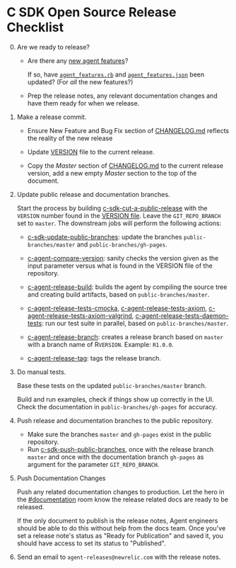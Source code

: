 # C SDK Open Source Release Checklist

0. Are we ready to release?

   - Are there any [new agent features](https://newrelic.jiveon.com/people/zkay@newrelic.com/blog/2018/06/22/your-agent-features-are-our-ui-features-too)?

     If so, have [`agent_features.rb`](https://source.datanerd.us/APM/rpm_site/blob/master/app/models/agent_feature.rb)
     and [`agent_features.json`](https://source.datanerd.us/APM/agent-feature-list/blob/master/public-html/agent_features.json)
     been updated? (For *all* the new features?)

   - Prep the release notes, any relevant documentation changes and have them 
     ready for when we release.

1. Make a release commit.

   - Ensure New Feature and Bug Fix section of [CHANGELOG.md](https://source.datanerd.us/c-agent/c-agent/blob/master/CHANGELOG.md)
     reflects the reality of the new release

   - Update [VERSION](https://source.datanerd.us/c-agent/c-agent/blob/master/VERSION)
     file to the current release.

   - Copy the *Master* section of [CHANGELOG.md](https://source.datanerd.us/c-agent/c-agent/blob/master/CHANGELOG.md)
     to the current release version, add a new empty *Master* section to the top
     of the document.

2. Update public release and documentation branches.

   Start the process by building [c-sdk-cut-a-public-release](https://c-agent-build.pdx.vm.datanerd.us/job/c-sdk-cut-a-public-release)
   with the `VERSION` number found in the [VERSION file](https://source.datanerd.us/c-agent/c-agent/blob/master/VERSION).
   Leave the  `GIT_REPO_BRANCH` set to `master`. The downstream jobs will 
   perform the following actions:

   - [c-sdk-update-public-branches](https://c-agent-build.pdx.vm.datanerd.us/job/c-agent-cut-a-public-release/):
     update the branches `public-branches/master` and
     `public-branches/gh-pages`.
   
   - [c-agent-compare-version](https://c-agent-build.pdx.vm.datanerd.us/job/c-agent-compare-version/): 
     sanity checks the version given as the input parameter versus what is found 
     in the VERSION file of the repository.
   
   - [c-agent-release-build](https://c-agent-build.pdx.vm.datanerd.us/job/c-agent-release-build/): 
     builds the agent by compiling the source tree and creating build artifacts, 
     based on `public-branches/master`.
   
   - [c-agent-release-tests-cmocka](https://c-agent-build.pdx.vm.datanerd.us/job/c-agent-release-tests-cmocka/), 
     [c-agent-release-tests-axiom](https://c-agent-build.pdx.vm.datanerd.us/job/c-agent-release-tests-axiom/),
     [c-agent-release-tests-axiom-valgrind](https://c-agent-build.pdx.vm.datanerd.us/job/c-agent-release-tests-axiom-valgrind/),
     [c-agent-release-tests-daemon-tests](https://c-agent-build.pdx.vm.datanerd.us/job/c-agent-release-tests-daemon-tests/): 
     run our test suite in parallel, based on `public-branches/master`.
   
   - [c-agent-release-branch](https://c-agent-build.pdx.vm.datanerd.us/job/c-agent-release-branch/):
     creates a release branch based on `master` with a branch name of 
     R`VERSION`. Example: `R1.0.0`.
   
   - [c-agent-release-tag](https://c-agent-build.pdx.vm.datanerd.us/job/c-agent-release-tag/): 
     tags the release branch.
   
3. Do manual tests.

   Base these tests on the updated `public-branches/master` branch.

   Build and run examples, check if things show up correctly in the UI. Check
   the documentation in `public-branches/gh-pages` for accuracy.

4. Push release and documentation branches to the public repository.

   - Make sure the branches `master` and `gh-pages` exist in the public
     repository.
   - Run [c-sdk-push-public-branches](https://c-agent-build.pdx.vm.datanerd.us/job/c-sdk-push-public-branches),
     once with the release branch `master` and once with the documentation
     branch `gh-pages` as argument for the parameter `GIT_REPO_BRANCH`.

5. Push Documentation Changes

   Push any related documentation changes to production. Let the hero in the
   [#documentation](https://newrelic.slack.com/messages/C0DSGL3FZ) room know the
   release related docs are ready to be released.

   If the only document to publish is the release notes, Agent engineers should
   be able to do this without help from the docs team.  Once you've set a
   release note's status as "Ready for Publication" and saved it, you should
   have access to set its status to "Published".

6. Send an email to `agent-releases@newrelic.com` with the release notes.
